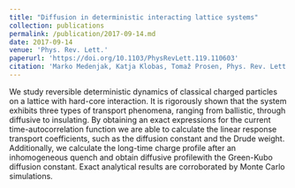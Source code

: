 ```yaml
---
title: "Diffusion in deterministic interacting lattice systems"
collection: publications
permalink: /publication/2017-09-14.md
date: 2017-09-14
venue: 'Phys. Rev. Lett.'
paperurl: 'https://doi.org/10.1103/PhysRevLett.119.110603'
citation: 'Marko Medenjak, Katja Klobas, Tomaž Prosen, Phys. Rev. Lett. <b>119</b>, 110603 (2017).' 
---
```

We study reversible deterministic dynamics of classical charged particles on a lattice with hard-core interaction. It is rigorously shown that the system exhibits three types of transport phenomena, ranging from ballistic, through diffusive to insulating. By obtaining an exact expressions for the current time-autocorrelation function we are able to calculate the linear response transport coefficients, such as the diffusion constant and the Drude weight. Additionally, we calculate the long-time charge profile after an inhomogeneous quench and obtain diffusive profilewith the Green-Kubo diffusion constant. Exact analytical results are corroborated by Monte Carlo simulations.
